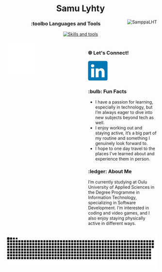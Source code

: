 <h1 align="center"> Samu Lyhty </h1>
<img align="right" src="https://komarev.com/ghpvc/?username=SamppaLHT&label=Profile%20views&color=0e75b6&style=flat" alt="SamppaLHT" />

<h3 align="center">:toolbo Languages and Tools</h3>

<p align="center">
  <a href="https://skillicons.dev">
    <img src="https://skillicons.dev/icons?i=git,github,js,linux,mysql,py,pycharm,arduino,bash,css,express,md,nodejs,npm,php,postman,react,vscode,ubuntu,windows,qt,powershell,java,html,cmake" alt="Skills and tools"/>
  </a>
</p>

<div style="display: flex; justify-content: space-between; align-items: flex-start; margin-top: 20px;">
    <!-- Left Column: Metrics -->
    <div style="flex: 1; max-width: 45%;">
        <img align="left" width="50%" alt="if you see this, it means my metrics are not working" src="https://raw.githubusercontent.com/SamppaLHT/SamppaLHT/refs/heads/main/github-metrics.svg">
    </div>
 <div style="flex: 1; max-width: 45%; text-align: left; margin-left: 20px;">
        <h3>🌐 Let's Connect!</h3>
        <p>
            <a href="https://www.linkedin.com/in/samu-lyhty-504a8834b" target="_blank" style="text-decoration: none;">
                <img src="https://raw.githubusercontent.com/CLorant/readme-social-icons/main/large/filled/linkedin.svg" alt="LinkedIn">
            </a>
        </p>
        
  <h3>:bulb: Fun Facts</h3>
        <ul>
            <li> I have a passion for learning, especially in technology, but I’m always eager to dive into new subjects beyond tech as well.</li>
            <li> I enjoy working out and staying active, it’s a big part of my routine and something I genuinely look forward to.</li>
            <li> I hope to one day travel to the places I’ve learned about and experience them in person.</li>
        </ul>
        
  <h3>:ledger: About Me</h3>
        <p>
            I’m currently studying at Oulu University of Applied Sciences in the Degree Programme in Information Technology, specializing in Software Development. I’m interested in coding and video games, and I also enjoy staying physically active in different ways.</p>
        </p>
    </div>
</div>

![GitHub Snake](https://raw.githubusercontent.com/vem882/vem882/refs/heads/output/github-snake-dark.svg)
